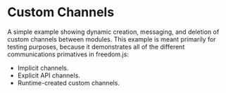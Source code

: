 Custom Channels
======

A simple example showing dynamic creation, messaging, and deletion of custom
channels between modules. This example is meant primarily for testing purposes,
because it demonstrates all of the different communications primatives
in freedom.js:
* Implicit channels.
* Explicit API channels.
* Runtime-created custom channels.
